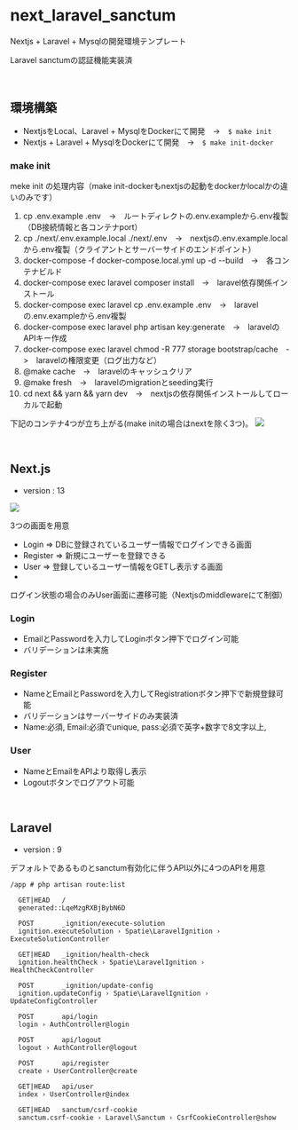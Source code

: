 # next_laravel_sanctum
Nextjs + Laravel + Mysqlの開発環境テンプレート

Laravel sanctumの認証機能実装済

<br />

## **環境構築**

- NextjsをLocal、Laravel + MysqlをDockerにて開発　->　`$ make init`
- Nextjs + Laravel + MysqlをDockerにて開発　->　`$ make init-docker`

### **make init**
meke init の処理内容（make init-dockerもnextjsの起動をdockerかlocalかの違いのみです）
1. cp .env.example .env　->　ルートディレクトの.env.exampleから.env複製（DB接続情報と各コンテナport）
2. cp ./next/.env.example.local ./next/.env　->　nextjsの.env.example.localから.env複製（クライアントとサーバーサイドのエンドポイント）
3. docker-compose -f docker-compose.local.yml up -d --build　->　各コンテナビルド
4. docker-compose exec laravel composer install　->　laravel依存関係インストール
5. docker-compose exec laravel cp .env.example .env　->　laravelの.env.exampleから.env複製
6. docker-compose exec laravel php artisan key:generate　->　laravelのAPIキー作成
7. docker-compose exec laravel chmod -R 777 storage bootstrap/cache　->　laravelの権限変更（ログ出力など）
8.  @make cache　->　laravelのキャッシュクリア
9.  @make fresh　->　laravelのmigrationとseeding実行
10. cd next && yarn && yarn dev　->　nextjsの依存関係インストールしてローカルで起動



下記のコンテナ4つが立ち上がる(make initの場合はnextを除く3つ)。
<image src="https://hiz-pictures.s3.ap-northeast-1.amazonaws.com/NL-docker.png" />

<br />

## **Next.js**
- version : 13

<image src="https://hiz-pictures.s3.ap-northeast-1.amazonaws.com/next-sanctum.png" />

3つの画面を用意
- Login =>  DBに登録されているユーザー情報でログインできる画面
- Register => 新規にユーザーを登録できる
- User => 登録しているユーザー情報をGETし表示する画面
- 
ログイン状態の場合のみUser画面に遷移可能（Nextjsのmiddlewareにて制御）
### **Login**
- EmailとPasswordを入力してLoginボタン押下でログイン可能
- バリデーションは未実施

### **Register**
- NameとEmailとPasswordを入力してRegistrationボタン押下で新規登録可能
- バリデーションはサーバーサイドのみ実装済
- Name:必須, Email:必須でunique, pass:必須で英字+数字で8文字以上,
  
### **User**
- NameとEmailをAPIより取得し表示
- Logoutボタンでログアウト可能


<br />

## **Laravel**
- version : 9

デフォルトであるものとsanctum有効化に伴うAPI以外に4つのAPIを用意

```
/app # php artisan route:list

  GET|HEAD   /
  generated::LqeMzgRXBjBybN6D
  
  POST       _ignition/execute-solution
  ignition.executeSolution › Spatie\LaravelIgnition › ExecuteSolutionController
  
  GET|HEAD   _ignition/health-check
  ignition.healthCheck › Spatie\LaravelIgnition › HealthCheckController
  
  POST       _ignition/update-config
  ignition.updateConfig › Spatie\LaravelIgnition › UpdateConfigController
  
  POST       api/login
  login › AuthController@login
  
  POST       api/logout
  logout › AuthController@logout
  
  POST       api/register
  create › UserController@create
  
  GET|HEAD   api/user 
  index › UserController@index

  GET|HEAD   sanctum/csrf-cookie 
  sanctum.csrf-cookie › Laravel\Sanctum › CsrfCookieController@show

```